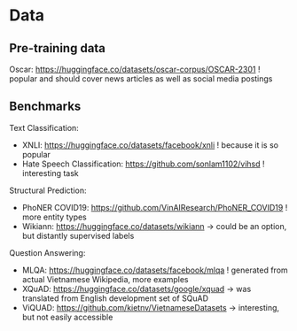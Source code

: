 # Data

## Pre-training data
Oscar: https://huggingface.co/datasets/oscar-corpus/OSCAR-2301 ! popular and should cover news articles as well as social media postings

## Benchmarks

Text Classification:
- XNLI: https://huggingface.co/datasets/facebook/xnli ! because it is so popular
- Hate Speech Classification: https://github.com/sonlam1102/vihsd ! interesting task

Structural Prediction:
- PhoNER COVID19: https://github.com/VinAIResearch/PhoNER_COVID19 ! more entity types
- Wikiann: https://huggingface.co/datasets/wikiann -> could be an option, but distantly supervised labels

Question Answering:
- MLQA: https://huggingface.co/datasets/facebook/mlqa ! generated from actual Vietnamese Wikipedia, more examples
- XQuAD: https://huggingface.co/datasets/google/xquad -> was translated from English development set of SQuAD
- ViQUAD: https://github.com/kietnv/VietnameseDatasets -> interesting, but not easily accessible

